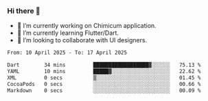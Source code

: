### Hi there 👋

<!--
**devcat37/devcat37** is a ✨ _special_ ✨ repository because its `README.md` (this file) appears on your GitHub profile.-->


- 🔭 I’m currently working on Chimicum application.
- 🌱 I’m currently learning Flutter/Dart.
- 👯 I’m looking to collaborate with UI designers.
<!-- - 🤔 I’m looking for help with ... -->

<!--START_SECTION:waka-->

```txt
From: 10 April 2025 - To: 17 April 2025

Dart        34 mins         ██████████████████▓░░░░░░   75.13 %
YAML        10 mins         █████▓░░░░░░░░░░░░░░░░░░░   22.62 %
XML         0 secs          ▒░░░░░░░░░░░░░░░░░░░░░░░░   01.45 %
CocoaPods   0 secs          ░░░░░░░░░░░░░░░░░░░░░░░░░   00.66 %
Markdown    0 secs          ░░░░░░░░░░░░░░░░░░░░░░░░░   00.09 %
```

<!--END_SECTION:waka-->

